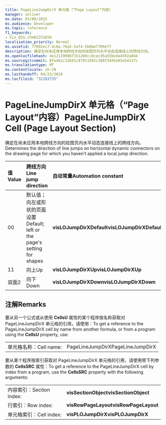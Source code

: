 ```yaml
---
title: PageLineJumpDirX 单元格（“Page Layout”内容）
manager: soliver
ms.date: 03/09/2015
ms.audience: Developer
ms.topic: reference
f1_keywords:
- Vis_DSS.chm82251656
localization_priority: Normal
ms.assetid: 77892ec7-4c6a-78a5-5af4-5b6be7709e77
description: 确定在尚未应用本地跨线方向的绘图页内水平动态连接线上的跨线方向。
ms.openlocfilehash: 4e1213990877e1260cc8cecd5a55beda4592a844
ms.sourcegitcommit: 8fe462c32b91c87911942c188f3445e85a54137c
ms.translationtype: MT
ms.contentlocale: zh-CN
ms.lasthandoff: 04/23/2019
ms.locfileid: "32283735"
---
```

# <a name="pagelinejumpdirx-cell-page-layout-section"></a><span data-ttu-id="c6701-103">PageLineJumpDirX 单元格（“Page Layout”内容）</span><span class="sxs-lookup"><span data-stu-id="c6701-103">PageLineJumpDirX Cell (Page Layout Section)</span></span>

<span data-ttu-id="c6701-104">确定在尚未应用本地跨线方向的绘图页内水平动态连接线上的跨线方向。</span><span class="sxs-lookup"><span data-stu-id="c6701-104">Determines the direction of line jumps on horizontal dynamic connectors on the drawing page for which you haven't applied a local jump direction.</span></span>
  
|<span data-ttu-id="c6701-105">**值**</span><span class="sxs-lookup"><span data-stu-id="c6701-105">**Value**</span></span>|<span data-ttu-id="c6701-106">**跨线方向**</span><span class="sxs-lookup"><span data-stu-id="c6701-106">**Line jump direction**</span></span>|<span data-ttu-id="c6701-107">**自动常量**</span><span class="sxs-lookup"><span data-stu-id="c6701-107">**Automation constant**</span></span>|
|:-----|:-----|:-----|
| <span data-ttu-id="c6701-108">0</span><span class="sxs-lookup"><span data-stu-id="c6701-108">0</span></span>  <br/> | <span data-ttu-id="c6701-109">默认值；向左或形状的页面设置</span><span class="sxs-lookup"><span data-stu-id="c6701-109">Default; left or the page's setting for shapes</span></span>  <br/> |<span data-ttu-id="c6701-110">**visLOJumpDirXDefault**</span><span class="sxs-lookup"><span data-stu-id="c6701-110">**visLOJumpDirXDefault**</span></span> <br/> |
| <span data-ttu-id="c6701-111">1</span><span class="sxs-lookup"><span data-stu-id="c6701-111">1</span></span>  <br/> | <span data-ttu-id="c6701-112">向上</span><span class="sxs-lookup"><span data-stu-id="c6701-112">Up</span></span>  <br/> |<span data-ttu-id="c6701-113">**visLOJumpDirXUp**</span><span class="sxs-lookup"><span data-stu-id="c6701-113">**visLOJumpDirXUp**</span></span> <br/> |
| <span data-ttu-id="c6701-114">双面</span><span class="sxs-lookup"><span data-stu-id="c6701-114">2</span></span>  <br/> | <span data-ttu-id="c6701-115">向下</span><span class="sxs-lookup"><span data-stu-id="c6701-115">Down</span></span>  <br/> |<span data-ttu-id="c6701-116">**visLOJumpDirXDown**</span><span class="sxs-lookup"><span data-stu-id="c6701-116">**visLOJumpDirXDown**</span></span> <br/> |
   
## <a name="remarks"></a><span data-ttu-id="c6701-117">注解</span><span class="sxs-lookup"><span data-stu-id="c6701-117">Remarks</span></span>

<span data-ttu-id="c6701-118">要从另一个公式或从使用 **CellsU** 属性的某个程序按名称获取对 PageLineJumpDirX 单元格的引用，请使用：</span><span class="sxs-lookup"><span data-stu-id="c6701-118">To get a reference to the PageLineJumpDirX cell by name from another formula, or from a program using the **CellsU** property, use:</span></span> 
  
|||
|:-----|:-----|
| <span data-ttu-id="c6701-119">单元格名称：</span><span class="sxs-lookup"><span data-stu-id="c6701-119">Cell name:</span></span>  <br/> | <span data-ttu-id="c6701-120">PageLineJumpDirX</span><span class="sxs-lookup"><span data-stu-id="c6701-120">PageLineJumpDirX</span></span>  <br/> |
   
<span data-ttu-id="c6701-121">要从某个程序按索引获取对 PageLineJumpDirX 单元格的引用，请使用带下列参数的 **CellsSRC** 属性：</span><span class="sxs-lookup"><span data-stu-id="c6701-121">To get a reference to the PageLineJumpDirX cell by index from a program, use the **CellsSRC** property with the following arguments:</span></span> 
  
|||
|:-----|:-----|
| <span data-ttu-id="c6701-122">内容索引：</span><span class="sxs-lookup"><span data-stu-id="c6701-122">Section index:</span></span>  <br/> |<span data-ttu-id="c6701-123">**visSectionObject**</span><span class="sxs-lookup"><span data-stu-id="c6701-123">**visSectionObject**</span></span> <br/> |
| <span data-ttu-id="c6701-124">行索引：</span><span class="sxs-lookup"><span data-stu-id="c6701-124">Row index:</span></span>  <br/> |<span data-ttu-id="c6701-125">**visRowPageLayout**</span><span class="sxs-lookup"><span data-stu-id="c6701-125">**visRowPageLayout**</span></span> <br/> |
| <span data-ttu-id="c6701-126">单元格索引：</span><span class="sxs-lookup"><span data-stu-id="c6701-126">Cell index:</span></span>  <br/> |<span data-ttu-id="c6701-127">**visPLOJumpDirX**</span><span class="sxs-lookup"><span data-stu-id="c6701-127">**visPLOJumpDirX**</span></span> <br/> |
   

